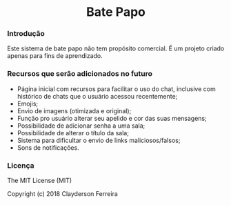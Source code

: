<h1 align="center">
	Bate Papo
</h1>

### Introdução

Este sistema de bate papo não tem propósito comercial. É um projeto criado apenas para fins de aprendizado.

### Recursos que serão adicionados no futuro

- Página inicial com recursos para facilitar o uso do chat, inclusive com histórico de chats que o usuário acessou recentemente;
- Emojis;
- Envio de imagens (otimizada e original);
- Função pro usuário alterar seu apelido e cor das suas mensagens;
- Possibilidade de adicionar senha a uma sala;
- Possibilidade de alterar o título da sala;
- Sistema para dificultar o envio de links maliciosos/falsos;
- Sons de notificações.

### Licença

The MIT License (MIT)

Copyright (c) 2018 Clayderson Ferreira